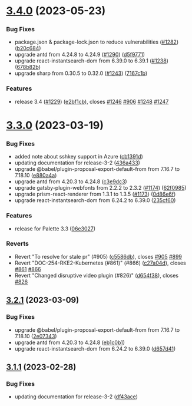 # [3.4.0](https://github.com/spectrocloud/librarium/compare/v3.3.0...v3.4.0) (2023-05-23)


### Bug Fixes

* package.json & package-lock.json to reduce vulnerabilities ([#1282](https://github.com/spectrocloud/librarium/issues/1282)) ([b20c684](https://github.com/spectrocloud/librarium/commit/b20c684005cff71784c81e0ee517c6aa68f0c467))
* upgrade antd from 4.24.8 to 4.24.9 ([#1290](https://github.com/spectrocloud/librarium/issues/1290)) ([d5f9771](https://github.com/spectrocloud/librarium/commit/d5f9771fca1dfe144236a1fdca38eba2cd663556))
* upgrade react-instantsearch-dom from 6.39.0 to 6.39.1 ([#1238](https://github.com/spectrocloud/librarium/issues/1238)) ([678b82b](https://github.com/spectrocloud/librarium/commit/678b82b0b2434cd12d1b0997477c09d8c003d2f2))
* upgrade sharp from 0.30.5 to 0.32.0 ([#1243](https://github.com/spectrocloud/librarium/issues/1243)) ([7167c1b](https://github.com/spectrocloud/librarium/commit/7167c1be0e3ed1e21fea1a6edabfacac580cc0cb))


### Features

* release 3.4 ([#1229](https://github.com/spectrocloud/librarium/issues/1229)) ([e2bf1cb](https://github.com/spectrocloud/librarium/commit/e2bf1cb439487fb420c549f7d1f59cc564facb88)), closes [#1246](https://github.com/spectrocloud/librarium/issues/1246) [#906](https://github.com/spectrocloud/librarium/issues/906) [#1248](https://github.com/spectrocloud/librarium/issues/1248) [#1247](https://github.com/spectrocloud/librarium/issues/1247)

# [3.3.0](https://github.com/spectrocloud/librarium/compare/v3.2.1...v3.3.0) (2023-03-19)


### Bug Fixes

* added note about sshkey support in Azure ([cb1391d](https://github.com/spectrocloud/librarium/commit/cb1391d1408a851ee7a68682062918e2b627f6d4))
* updating documentation for release-3-2 ([436a433](https://github.com/spectrocloud/librarium/commit/436a433b72e1a6c0e9a1fd2c3d13e5eb8fcacd6f))
* upgrade @babel/plugin-proposal-export-default-from from 7.16.7 to 7.18.10 ([e880a4a](https://github.com/spectrocloud/librarium/commit/e880a4aa4c00a9286b5f0fee7ac80b6e726ea1e8))
* upgrade antd from 4.20.3 to 4.24.8 ([c3e9dc3](https://github.com/spectrocloud/librarium/commit/c3e9dc3679c057b742dd8be79d0a2ac4eca0f445))
* upgrade gatsby-plugin-webfonts from 2.2.2 to 2.3.2 ([#1174](https://github.com/spectrocloud/librarium/issues/1174)) ([62f0985](https://github.com/spectrocloud/librarium/commit/62f098572ab037e823f50120ad89428920346db4))
* upgrade prism-react-renderer from 1.3.1 to 1.3.5 ([#1173](https://github.com/spectrocloud/librarium/issues/1173)) ([0d86e6f](https://github.com/spectrocloud/librarium/commit/0d86e6f2219e3b685957ff5058f7f6a4c3c09c13))
* upgrade react-instantsearch-dom from 6.24.2 to 6.39.0 ([235cf60](https://github.com/spectrocloud/librarium/commit/235cf60f8d377f06a978995f2f10b0327dd5ac6c))


### Features

* release for Palette 3.3 ([06e3027](https://github.com/spectrocloud/librarium/commit/06e3027c8caca7a74da4b547ff7fb168b6acf973))


### Reverts

* Revert "To resolve for stale pr" (#905) ([c5586db](https://github.com/spectrocloud/librarium/commit/c5586db26d8b0467a44de8613dfbbe9bc9e96431)), closes [#905](https://github.com/spectrocloud/librarium/issues/905) [#899](https://github.com/spectrocloud/librarium/issues/899)
* Revert "DOC-254-RKE2-Kubernetes (#861)" (#866) ([c27a04d](https://github.com/spectrocloud/librarium/commit/c27a04de5e50f54b54a336b4b61a7ddc6ac90ab0)), closes [#861](https://github.com/spectrocloud/librarium/issues/861) [#866](https://github.com/spectrocloud/librarium/issues/866)
* Revert "Changed disruptive video plugin (#826)" ([d654f38](https://github.com/spectrocloud/librarium/commit/d654f38c60c925366a86a365f0c4645a2aee4beb)), closes [#826](https://github.com/spectrocloud/librarium/issues/826)

## [3.2.1](https://github.com/spectrocloud/librarium/compare/v3.2.0...v3.2.1) (2023-03-09)


### Bug Fixes

* upgrade @babel/plugin-proposal-export-default-from from 7.16.7 to 7.18.10 ([2e07343](https://github.com/spectrocloud/librarium/commit/2e07343918763fb58743865ba526faf3e41dac57))
* upgrade antd from 4.20.3 to 4.24.8 ([eb1c0b1](https://github.com/spectrocloud/librarium/commit/eb1c0b1478c4b94e33834fbfc1242bcdc87c107d))
* upgrade react-instantsearch-dom from 6.24.2 to 6.39.0 ([d657d41](https://github.com/spectrocloud/librarium/commit/d657d41294fa5f80b36110e994904aed617ae421))

## [3.1.1](https://github.com/spectrocloud/librarium/compare/v3.1.0...v3.1.1) (2023-02-28)


### Bug Fixes

* updating documentation for release-3-2 ([df43ace](https://github.com/spectrocloud/librarium/commit/df43ace145947812853d8a6cfaa54151af6c32cf))
